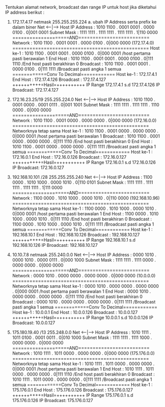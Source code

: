 Tentukan alamat network, broadcast dan range IP untuk host jika diketahui IP address berikut :
1. 172.17.4.17 netmask 255.255.255.224
a. ubah IP Address serta prefix ke dalam biner
                                            Net <--|--> Host
IP Address  : 1010 1100 . 0001 0001 . 0000 0100 . 0|001 0001
Subnet Mask : 1111 1111 . 1111 1111 . 1111 1111 . 1|110 0000
====================AND=========================
Network     : 1010 1100 . 0001 0001 . 0000 0100 . 0|000 0000 (172.17.4.0)
================================================
Host ke-1   : 1010 1100 . 0001 0001 . 0000 0100 . 0|000 0001 /host pertama pasti berawalan 1
End Host    : 1010 1100 . 0001 0001 . 0000 0100 . 0|111 1110 /End host pasti berakhiran 0
Broadcast   : 1010 1100 . 0001 0001 . 0000 0100 . 0|111 1111 /Broadcast pasti angka 1 semua
============Conv To Decimal============
Host ke-1   : 172.17.4.1
End Host    : 172.17.4.126
Broadcast   : 172.17.4.127
++++++++++=Hasil=++++++++++
IP Range 172.17.4.1 s.d 172.17.4.126
IP Broadcast: 172.17.4.127


2. 172.16.23.25/19
255.255.224.0
                                            Net <--|--> Host
IP Address  : 1010 1100 . 0001 0000 . 0001 0111 . 0|001 1001
Subnet Mask : 1111 1111 . 1111 1111 . 1110 0000 . 0|000 0000
====================AND=========================
Network     : 1010 1100 . 0001 0000 . 0000 0000 . 0|000 0000 (172.16.0.0)
================================================
Networknya tetap sama
Host ke-1   : 1010 1100 . 0001 0000 . 0000 0000 . 0|000 0001 /host pertama pasti berawalan 1
Broadcast   : 1010 1100 . 0001 0000 . 0000 0000 . 0|111 1110 /End host pasti berakhiran 0
End Host    : 1010 1100 . 0001 0000 . 0000 0000 . 0|111 1111 /Broadcast pasti angka 1 semua
============Conv To Decimal============
Host ke-1   : 172.16.0.1
End Host    : 172.16.0.126
Broadcast   : 172.16.0.127
++++++++++=Hasil=++++++++++
IP Range 172.16.0.1 s.d 172.16.0.126
IP Broadcast: 172.16.0.127


3. 192.168.10.101 /28
255.255.255.240
                                            Net <--|--> Host
IP Address  : 1100 0000 . 1010 1000 . 0000 1010 . 0|110 0101
Subnet Mask : 1111 1111 . 1111 1111 . 1111 1111 . 1|111 0000
====================AND========================= 
Network     : 1100 0000 . 1010 1000 . 0000 1010 . 0|110 0000 (192.168.10.96)
================================================
Networknya tetap sama
Host ke-1   : 1100 0000 . 1010 1000 . 0000 1010 . 0|000 0001 /host pertama pasti berawalan 1
End Host    : 1100 0000 . 1010 1000 . 0000 1010 . 0|111 1110 /End host pasti berakhiran 0
Broadcast   : 1100 0000 . 1010 1000 . 0000 1010 . 0|111 1111 /Broadcast pasti angka 1 semua
============Conv To Decimal============
Host ke-1   : 192.168.10.1
End Host    : 192.168.10.126
Broadcast   : 192.168.10.127
++++++++++=Hasil=++++++++++
IP Range 192.168.10.1 s.d 192.168.10.126
IP Broadcast: 192.168.10.127

4. 10.10.7.8 netmask 255.240.0.0
                                            Net <--|--> Host
IP Address  : 0000 1010 . 0000 1010 . 0000 0111 . 0|000 1000
Subnet Mask : 1111 1111 . 1111 0000 . 0000 0000 . 0|000 0000
====================AND========================= 
Network     : 0000 1010 . 0000 0000 . 0000 0000 . 0|000 0000 (10.0.0.0)
================================================
Networknya tetap sama
Host ke-1   : 0000 1010 . 0000 0000 . 0000 0000 . 0|000 0001 /host pertama pasti berawalan 1
End Host    : 0000 1010 . 0000 0000 . 0000 0000 . 0|111 1110 /End host pasti berakhiran 0
Broadcast   : 0000 1010 . 0000 0000 . 0000 0000 . 0|111 1111 /Broadcast pasti angka 1 semua
============Conv To Decimal============
Host ke-1   : 10.0.0.1
End Host    : 10.0.0.126
Broadcast   : 10.0.0.127
++++++++++=Hasil=++++++++++
IP Range 10.0.0.1 s.d 10.0.0.126
IP Broadcast: 10.0.0.127

5. 175.180.19.40 /13
255.248.0.0
                                            Net <--|--> Host
IP Address  : 1010 1111 . 1011 0100 . 0001 0011 . 0|010 1000
Subnet Mask : 1111 1111 . 1111 1000 . 0000 0000 . 0|000 0000
====================AND========================= 
Network     : 1010 1111 . 1011 0000 . 0000 0000 . 0|000 0000 (175.176.0.0)
================================================
Networknya tetap sama
Host ke-1   : 1010 1111 . 1011 0000 . 0000 0000 . 0|000 0001 /host pertama pasti berawalan 1
End Host    : 1010 1111 . 1011 0000 . 0000 0000 . 0|111 1110 /End host pasti berakhiran 0
Broadcast   : 1010 1111 . 1011 0000 . 0000 0000 . 0|111 1111 /Broadcast pasti angka 1 semua
============Conv To Decimal============
Host ke-1   : 175.176.0.1
End Host    : 175.176.0.126
Broadcast   : 175.176.0.127
++++++++++=Hasil=++++++++++
IP Range 175.176.0.1 s.d 175.176.0.126
IP Broadcast: 175.176.0.127